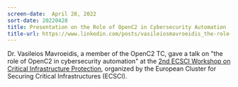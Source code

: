 ```yaml
---
screen-date:  April 28, 2022
sort-date: 20220428
title: Presentation on the Role of OpenC2 in Cybersecurity Automation
title-url: https://www.linkedin.com/posts/vasileiosmavroeidis_the-role-of-openc2-in-cybersecurity-automation-activity-6925464109844938752-ph0I?
---
```


Dr. Vasileios Mavroeidis, a member of the OpenC2 TC, gave a talk
on "the role of OpenC2 in cybersecurity automation" at the <a
rel="noopener noreferrer" target="_blank"
href="https://www.insec-project.eu/second-ecsci-virtual-workshop">2nd
ECSCI Workshop on Critical Infrastructure Protection</a>,
organized by the European Cluster for Securing Critical
Infrastructures (ECSCI). 
